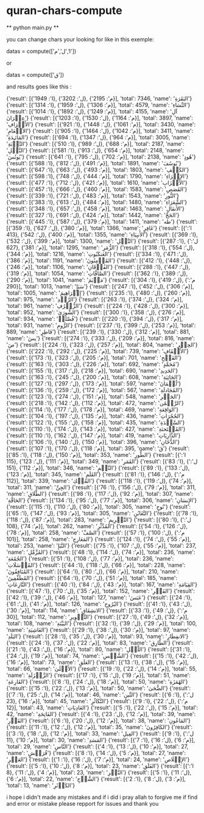 # quran-chars-compute

** python main.py **

you can change chars your looking for like in this exemple:

datas = compute(['ا','ل','م'])

or

datas = compute(['ق'])

and results goes like this :

{'result': [{'ا': 1949}, {'ل': 3202}, {'م': 2195}], 'total': 7346, 'name': 'البَقَرَةِ'}
{'result': [{'ا': 1314}, {'ل': 1959}, {'م': 1306}], 'total': 4579, 'name': 'النِّسَاءِ'}
{'result': [{'ا': 1014}, {'ل': 1892}, {'م': 1249}], 'total': 4155, 'name': 'آلِ عِمۡرَانَ'}
{'result': [{'ا': 1203}, {'ل': 1530}, {'م': 1164}], 'total': 3897, 'name': 'الأَعۡرَافِ'}
{'result': [{'ا': 921}, {'ل': 1448}, {'م': 1061}], 'total': 3430, 'name': 'الأَنۡعَامِ'}
{'result': [{'ا': 905}, {'ل': 1464}, {'م': 1042}], 'total': 3411, 'name': 'المَائـِدَةِ'}
{'result': [{'ا': 694}, {'ل': 1347}, {'م': 964}], 'total': 3005, 'name': 'التَّوۡبَةِ'}
{'result': [{'ا': 510}, {'ل': 989}, {'م': 688}], 'total': 2187, 'name': 'النَّحۡلِ'}
{'result': [{'ا': 581}, {'ل': 913}, {'م': 654}], 'total': 2148, 'name': 'يُونُسَ'}
{'result': [{'ا': 641}, {'ل': 795}, {'م': 702}], 'total': 2138, 'name': 'هُودٍ'}
{'result': [{'ا': 588}, {'ل': 812}, {'م': 491}], 'total': 1891, 'name': 'يُوسُفَ'}
{'result': [{'ا': 647}, {'ل': 663}, {'م': 493}], 'total': 1803, 'name': 'الكَهۡفِ'}
{'result': [{'ا': 598}, {'ل': 748}, {'م': 444}], 'total': 1790, 'name': 'الإِسۡرَاءِ'}
{'result': [{'ا': 477}, {'ل': 712}, {'م': 421}], 'total': 1610, 'name': 'الأَحۡزَابِ'}
{'result': [{'ا': 457}, {'ل': 666}, {'م': 460}], 'total': 1583, 'name': 'القَصَصِ'}
{'result': [{'ا': 339}, {'ل': 721}, {'م': 483}], 'total': 1543, 'name': 'النُّورِ'}
{'result': [{'ا': 383}, {'ل': 613}, {'م': 484}], 'total': 1480, 'name': 'الشُّعَرَاءِ'}
{'result': [{'ا': 348}, {'ل': 657}, {'م': 458}], 'total': 1463, 'name': 'الأَنفَالِ'}
{'result': [{'ا': 327}, {'ل': 691}, {'م': 424}], 'total': 1442, 'name': 'الحَجِّ'}
{'result': [{'ا': 445}, {'ل': 587}, {'م': 379}], 'total': 1411, 'name': 'طه'}
{'result': [{'ا': 359}, {'ل': 627}, {'م': 380}], 'total': 1366, 'name': 'غَافِرٍ'}
{'result': [{'ا': 413}, {'ل': 542}, {'م': 400}], 'total': 1355, 'name': 'الأَنبِيَاءِ'}
{'result': [{'ا': 369}, {'ل': 532}, {'م': 399}], 'total': 1300, 'name': 'النَّمۡلِ'}
{'result': [{'ا': 287}, {'ل': 627}, {'م': 381}], 'total': 1295, 'name': 'الزُّمَرِ'}
{'result': [{'ا': 318}, {'ل': 554}, {'م': 344}], 'total': 1216, 'name': 'العَنكَبُوتِ'}
{'result': [{'ا': 334}, {'ل': 471}, {'م': 386}], 'total': 1191, 'name': 'المُؤۡمِنُونَ'}
{'result': [{'ا': 412}, {'ل': 448}, {'م': 246}], 'total': 1106, 'name': 'الفُرۡقَانِ'}
{'result': [{'ا': 288}, {'ل': 447}, {'م': 319}], 'total': 1054, 'name': 'الصَّافَّاتِ'}
{'result': [{'ا': 362}, {'ل': 389}, {'م': 290}], 'total': 1041, 'name': 'مَرۡيَمَ'}
{'result': [{'ا': 304}, {'ل': 419}, {'م': 290}], 'total': 1013, 'name': 'سَبَإٍ'}
{'result': [{'ا': 247}, {'ل': 452}, {'م': 306}], 'total': 1005, 'name': 'إِبۡرَاهِيمَ'}
{'result': [{'ا': 235}, {'ل': 480}, {'م': 260}], 'total': 975, 'name': 'الرَّعۡدِ'}
{'result': [{'ا': 263}, {'ل': 374}, {'م': 324}], 'total': 961, 'name': 'الزُّخۡرُفِ'}
{'result': [{'ا': 224}, {'ل': 428}, {'م': 300}], 'total': 952, 'name': 'الشُّورَىٰ'}
{'result': [{'ا': 300}, {'ل': 358}, {'م': 276}], 'total': 934, 'name': 'فُصِّلَتۡ'}
{'result': [{'ا': 220}, {'ل': 394}, {'م': 317}], 'total': 931, 'name': 'الرُّومِ'}
{'result': [{'ا': 237}, {'ل': 399}, {'م': 253}], 'total': 889, 'name': 'فَاطِرٍ'}
{'result': [{'ا': 239}, {'ل': 330}, {'م': 312}], 'total': 881, 'name': 'يسٓ'}
{'result': [{'ا': 274}, {'ل': 333}, {'م': 209}], 'total': 816, 'name': 'صٓ'}
{'result': [{'ا': 224}, {'ل': 323}, {'م': 257}], 'total': 804, 'name': 'الحِجۡرِ'}
{'result': [{'ا': 222}, {'ل': 292}, {'م': 225}], 'total': 739, 'name': 'الأَحۡقَافِ'}
{'result': [{'ا': 173}, {'ل': 323}, {'م': 205}], 'total': 701, 'name': 'الفَتۡحِ'}
{'result': [{'ا': 163}, {'ل': 303}, {'م': 226}], 'total': 692, 'name': 'مُحَمَّدٍ'}
{'result': [{'ا': 155}, {'ل': 317}, {'م': 218}], 'total': 690, 'name': 'الحَدِيدِ'}
{'result': [{'ا': 163}, {'ل': 245}, {'م': 200}], 'total': 608, 'name': 'الجَاثِيَةِ'}
{'result': [{'ا': 127}, {'ل': 297}, {'م': 173}], 'total': 597, 'name': 'لُقۡمَانَ'}
{'result': [{'ا': 136}, {'ل': 259}, {'م': 172}], 'total': 567, 'name': 'المُجَادلَةِ'}
{'result': [{'ا': 123}, {'ل': 274}, {'م': 151}], 'total': 548, 'name': 'الحَشۡرِ'}
{'result': [{'ا': 218}, {'ل': 142}, {'م': 112}], 'total': 472, 'name': 'الرَّحۡمَٰن'}
{'result': [{'ا': 114}, {'ل': 177}, {'م': 178}], 'total': 469, 'name': 'الوَاقِعَةِ'}
{'result': [{'ا': 104}, {'ل': 197}, {'م': 135}], 'total': 436, 'name': 'الحُجُرَاتِ'}
{'result': [{'ا': 122}, {'ل': 155}, {'م': 158}], 'total': 435, 'name': 'السَّجۡدَةِ'}
{'result': [{'ا': 110}, {'ل': 174}, {'م': 143}], 'total': 427, 'name': 'المُمۡتَحنَةِ'}
{'result': [{'ا': 110}, {'ل': 162}, {'م': 147}], 'total': 419, 'name': 'الذَّارِيَاتِ'}
{'result': [{'ا': 106}, {'ل': 140}, {'م': 150}], 'total': 396, 'name': 'الدُّخَانِ'}
{'result': [{'ا': 107}, {'ل': 170}, {'م': 118}], 'total': 395, 'name': 'قٓ'}
{'result': [{'ا': 85}, {'ل': 118}, {'م': 150}], 'total': 353, 'name': 'الطُّورِ'}
{'result': [{'ا': 115}, {'ل': 123}, {'م': 111}], 'total': 349, 'name': 'القَمَرِ'}
{'result': [{'ا': 83}, {'ل': 151}, {'م': 112}], 'total': 346, 'name': 'النَّجۡمِ'}
{'result': [{'ا': 89}, {'ل': 133}, {'م': 123}], 'total': 345, 'name': 'القَلَمِ'}
{'result': [{'ا': 81}, {'ل': 146}, {'م': 112}], 'total': 339, 'name': 'المُلۡكِ'}
{'result': [{'ا': 118}, {'ل': 119}, {'م': 74}], 'total': 311, 'name': 'الجِنِّ'}
{'result': [{'ا': 76}, {'ل': 156}, {'م': 79}], 'total': 311, 'name': 'الطَّلَاقِ'}
{'result': [{'ا': 98}, {'ل': 117}, {'م': 92}], 'total': 307, 'name': 'الحَاقَّةِ'}
{'result': [{'ا': 134}, {'ل': 95}, {'م': 77}], 'total': 306, 'name': 'الإِنسَانِ'}
{'result': [{'ا': 115}, {'ل': 110}, {'م': 80}], 'total': 305, 'name': 'نُوحٍ'}
{'result': [{'ا': 65}, {'ل': 147}, {'م': 93}], 'total': 305, 'name': 'التَّغَابُنِ'}
{'result': [{'ا': 78}, {'ل': 118}, {'م': 87}], 'total': 283, 'name': 'التَّحۡرِيمِ'}
{'result': [{'ا': 80}, {'ل': 108}, {'م': 74}], 'total': 262, 'name': 'المُدَّثِّرِ'}
{'result': [{'ا': 54}, {'ل': 126}, {'م': 78}], 'total': 258, 'name': 'الصَّفِّ'}
{'result': [{'ا': 57}, {'ل': 100}, {'م': 101}], 'total': 258, 'name': 'المَعَارِجِ'}
{'result': [{'ا': 124}, {'ل': 74}, {'م': 55}], 'total': 253, 'name': 'النَّبَإِ'}
{'result': [{'ا': 75}, {'ل': 107}, {'م': 55}], 'total': 237, 'name': 'المُزَّمِّلِ'}
{'result': [{'ا': 48}, {'ل': 114}, {'م': 74}], 'total': 236, 'name': 'الجُمُعَةِ'}
{'result': [{'ا': 51}, {'ل': 108}, {'م': 77}], 'total': 236, 'name': 'المُرۡسَلَاتِ'}
{'result': [{'ا': 44}, {'ل': 118}, {'م': 66}], 'total': 228, 'name': 'المُنَافِقُونَ'}
{'result': [{'ا': 64}, {'ل': 80}, {'م': 66}], 'total': 210, 'name': 'المُطَفِّفِينَ'}
{'result': [{'ا': 64}, {'ل': 70}, {'م': 51}], 'total': 185, 'name': 'النَّازِعَاتِ'}
{'result': [{'ا': 40}, {'ل': 84}, {'م': 43}], 'total': 167, 'name': 'القِيَامَةِ'}
{'result': [{'ا': 47}, {'ل': 70}, {'م': 35}], 'total': 152, 'name': 'الفَجۡرِ'}
{'result': [{'ا': 42}, {'ل': 39}, {'م': 46}], 'total': 127, 'name': 'عَبَسَ'}
{'result': [{'ا': 24}, {'ل': 61}, {'م': 41}], 'total': 126, 'name': 'البُرُوجِ'}
{'result': [{'ا': 41}, {'ل': 43}, {'م': 30}], 'total': 114, 'name': 'الانشِقَاقِ'}
{'result': [{'ا': 33}, {'ل': 49}, {'م': 30}], 'total': 112, 'name': 'التَّكۡوِيرِ'}
{'result': [{'ا': 27}, {'ل': 49}, {'م': 32}], 'total': 108, 'name': 'البَيِّنَةِ'}
{'result': [{'ا': 32}, {'ل': 39}, {'م': 29}], 'total': 100, 'name': 'الغَاشِيَةِ'}
{'result': [{'ا': 29}, {'ل': 38}, {'م': 30}], 'total': 97, 'name': 'البَلَدِ'}
{'result': [{'ا': 28}, {'ل': 35}, {'م': 30}], 'total': 93, 'name': 'الانفِطَارِ'}
{'result': [{'ا': 24}, {'ل': 37}, {'م': 22}], 'total': 83, 'name': 'الطَّارِقِ'}
{'result': [{'ا': 21}, {'ل': 43}, {'م': 16}], 'total': 80, 'name': 'اللَّيۡلِ'}
{'result': [{'ا': 31}, {'ل': 24}, {'م': 19}], 'total': 74, 'name': 'الشَّمۡسِ'}
{'result': [{'ا': 15}, {'ل': 42}, {'م': 16}], 'total': 73, 'name': 'العَلَقِ'}
{'result': [{'ا': 13}, {'ل': 38}, {'م': 15}], 'total': 66, 'name': 'الأَعۡلَىٰ'}
{'result': [{'ا': 19}, {'ل': 22}, {'م': 14}], 'total': 55, 'name': 'الزَّلۡزَلَةِ'}
{'result': [{'ا': 17}, {'ل': 15}, {'م': 19}], 'total': 51, 'name': 'القَارِعَةِ'}
{'result': [{'ا': 8}, {'ل': 24}, {'م': 18}], 'total': 50, 'name': 'الهُمَزَةِ'}
{'result': [{'ا': 15}, {'ل': 22}, {'م': 13}], 'total': 50, 'name': 'الضُّحَىٰ'}
{'result': [{'ا': 7}, {'ل': 25}, {'م': 14}], 'total': 46, 'name': 'التِّينِ'}
{'result': [{'ا': 6}, {'ل': 23}, {'م': 16}], 'total': 45, 'name': 'التَّكَاثُرِ'}
{'result': [{'ا': 9}, {'ل': 22}, {'م': 12}], 'total': 43, 'name': 'العَادِيَاتِ'}
{'result': [{'ا': 5}, {'ل': 22}, {'م': 15}], 'total': 42, 'name': 'الفَاتِحَةِ'}
{'result': [{'ا': 4}, {'ل': 23}, {'م': 12}], 'total': 39, 'name': 'القَدۡرِ'}
{'result': [{'ا': 6}, {'ل': 20}, {'م': 12}], 'total': 38, 'name': 'المَاعُونِ'}
{'result': [{'ا': 11}, {'ل': 12}, {'م': 12}], 'total': 35, 'name': 'الكَافِرُونَ'}
{'result': [{'ا': 3}, {'ل': 18}, {'م': 12}], 'total': 33, 'name': 'الفِيلِ'}
{'result': [{'ا': 9}, {'ل': 11}, {'م': 10}], 'total': 30, 'name': 'المَسَدِ'}
{'result': [{'ا': 7}, {'ل': 16}, {'م': 6}], 'total': 29, 'name': 'النَّاسِ'}
{'result': [{'ا': 4}, {'ل': 13}, {'م': 10}], 'total': 27, 'name': 'قُرَيۡشٍ'}
{'result': [{'ا': 8}, {'ل': 14}, {'م': 5}], 'total': 27, 'name': 'العَصۡرِ'}
{'result': [{'ا': 1}, {'ل': 16}, {'م': 7}], 'total': 24, 'name': 'الإِخۡلَاصِ'}
{'result': [{'ا': 5}, {'ل': 10}, {'م': 8}], 'total': 23, 'name': 'الفَلَقِ'}
{'result': [{'ا': 8}, {'ل': 11}, {'م': 4}], 'total': 23, 'name': 'النَّصۡرِ'}
{'result': [{'ا': 5}, {'ل': 11}, {'م': 6}], 'total': 22, 'name': 'الشَّرۡحِ'}
{'result': [{'ا': 2}, {'ل': 8}, {'م': 3}], 'total': 13, 'name': 'الكَوۡثَرِ'}


i hope i didn't made any mistakes and if i did i pray allah to forgive me
if find and error or mistake please repport for issues and thank you
